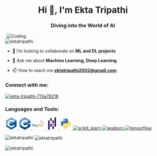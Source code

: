 
<h1 align="center">Hi 👋, I'm Ekta Tripathi</h1>
<h3 align="center">Diving into the World of AI</h3>

<img align="right" alt="Coding" width="500" src="https://img.freepik.com/premium-photo/untitled-design-1_944169-4.jpg?size=626&ext=jpg&ga=GA1.1.1826414947.1699833600&semt=ais">

<p align="left"> <img src="https://komarev.com/ghpvc/?username=ektatripathi&label=Profile%20views&color=0e75b6&style=flat" alt="ektatripathi" /> </p>

- 👯 I’m looking to collaborate on **ML and DL projects**

- 💬 Ask me about **Machine Learning, Deep Learning**

- 📫 How to reach me **ektatripathi2002@gmail.com**

<h3 align="left">Connect with me:</h3>
<p align="left">
<a href="https://linkedin.com/in/ekta-tripathi-713a78218" target="blank"><img align="center" src="https://raw.githubusercontent.com/rahuldkjain/github-profile-readme-generator/master/src/images/icons/Social/linked-in-alt.svg" alt="ekta-tripathi-713a78218" height="30" width="40" /></a>
</p>

<h3 align="left">Languages and Tools:</h3>
<p align="left"> <a href="https://www.cprogramming.com/" target="_blank" rel="noreferrer"> <img src="https://raw.githubusercontent.com/devicons/devicon/master/icons/c/c-original.svg" alt="c" width="40" height="40"/> </a> <a href="https://www.w3schools.com/cpp/" target="_blank" rel="noreferrer"> <img src="https://raw.githubusercontent.com/devicons/devicon/master/icons/cplusplus/cplusplus-original.svg" alt="cplusplus" width="40" height="40"/> </a> <a href="https://www.mysql.com/" target="_blank" rel="noreferrer"> <img src="https://raw.githubusercontent.com/devicons/devicon/master/icons/mysql/mysql-original-wordmark.svg" alt="mysql" width="40" height="40"/> </a> <a href="https://pandas.pydata.org/" target="_blank" rel="noreferrer"> <img src="https://raw.githubusercontent.com/devicons/devicon/2ae2a900d2f041da66e950e4d48052658d850630/icons/pandas/pandas-original.svg" alt="pandas" width="40" height="40"/> </a> <a href="https://www.python.org" target="_blank" rel="noreferrer"> <img src="https://raw.githubusercontent.com/devicons/devicon/master/icons/python/python-original.svg" alt="python" width="40" height="40"/> </a> <a href="https://scikit-learn.org/" target="_blank" rel="noreferrer"> <img src="https://upload.wikimedia.org/wikipedia/commons/0/05/Scikit_learn_logo_small.svg" alt="scikit_learn" width="40" height="40"/> </a> <a href="https://seaborn.pydata.org/" target="_blank" rel="noreferrer"> <img src="https://seaborn.pydata.org/_images/logo-mark-lightbg.svg" alt="seaborn" width="40" height="40"/> </a> <a href="https://www.tensorflow.org" target="_blank" rel="noreferrer"> <img src="https://www.vectorlogo.zone/logos/tensorflow/tensorflow-icon.svg" alt="tensorflow" width="40" height="40"/> </a> </p>

<p><img align="left" src="https://github-readme-stats.vercel.app/api/top-langs?username=ektatripathi&show_icons=true&locale=en&layout=compact" alt="ektatripathi" /></p>

<p>&nbsp;<img align="center" src="https://github-readme-stats.vercel.app/api?username=ektatripathi&show_icons=true&locale=en" alt="ektatripathi" /></p>

<p><img align="center" src="https://github-readme-streak-stats.herokuapp.com/?user=ektatripathi&" alt="ektatripathi" /></p>
